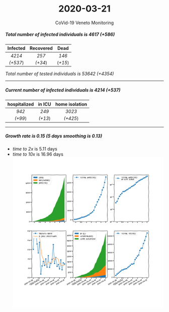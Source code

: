 <div align='center'>

# 2020-03-21
CoVid-19 Veneto Monitoring
</div>

##### Total number of infected individuals is 4617 (+586)
Infected | Recovered | Dead
:---: | :---: | :---:
*4214* | *257* | *146*
*(+537*) | *(+34*) | (*+15*)

*Total number of tested individuals is 53642 (+4354)*
***
##### Current number of infected individuals is 4214 (+537)
hospitalized | in ICU | home isolation
:---: | :---: | :---:
*942* |*249* |*3023*
*(+99*) |*(+13*) |*(+425*)
***
##### Growth rate is 0.15 (5 days smoothing is 0.13)
- *time to 2x* is 5.11 days
- *time to 10x* is 16.96 days
![stats][stats]

[stats]: stats_Veneto.png
